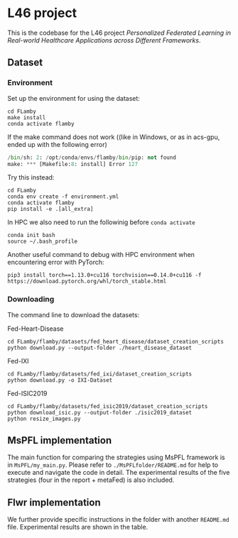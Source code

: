 # L46 project

This is the codebase for the L46 project *Personalized Federated Learning in Real-world Healthcare Applications across Different Frameworks*.

## Dataset

### Environment

Set up the environment for using the dataset:

```
cd FLamby
make install
conda activate flamby
```

If the make command does not work ((like in Windows, or as in acs-gpu, ended up with the following error)
```python resize_images.py
/bin/sh: 2: /opt/conda/envs/flamby/bin/pip: not found
make: *** [Makefile:8: install] Error 127
```

Try this instead:
```
cd FLamby
conda env create -f environment.yml
conda activate flamby
pip install -e .[all_extra]
```

In HPC we also need to run the followinig before `conda activate`
```
conda init bash
source ~/.bash_profile
```

Another useful command to debug with HPC environment when encountering error with PyTorch:

```
pip3 install torch==1.13.0+cu116 torchvision==0.14.0+cu116 -f https://download.pytorch.org/whl/torch_stable.html
```

### Downloading

The command line to download the datasets:

Fed-Heart-Disease
```
cd FLamby/flamby/datasets/fed_heart_disease/dataset_creation_scripts
python download.py --output-folder ./heart_disease_dataset
```

Fed-IXI

```
cd FLamby/flamby/datasets/fed_ixi/dataset_creation_scripts
python download.py -o IXI-Dataset
```

Fed-ISIC2019

```
cd FLamby/flamby/datasets/fed_isic2019/dataset_creation_scripts
python download_isic.py --output-folder ./isic2019_dataset
python resize_images.py
```

## MsPFL implementation

The main function for comparing the strategies using MsPFL framework is in `MsPFL/my_main.py`. Please refer to `./MsPFLfolder/README.md` for help to execute and navigate the code in detail. The experimental results of the five strategies (four in the report + metaFed) is also included.

## Flwr implementation

We further provide specific instructions in the folder with another `README.md` file. Experimental results are shown in the table.
